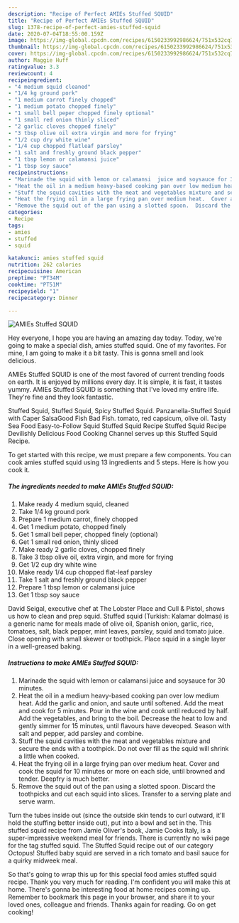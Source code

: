 ```yaml
---
description: "Recipe of Perfect AMIEs Stuffed SQUID"
title: "Recipe of Perfect AMIEs Stuffed SQUID"
slug: 1378-recipe-of-perfect-amies-stuffed-squid
date: 2020-07-04T18:55:00.159Z
image: https://img-global.cpcdn.com/recipes/6150233992986624/751x532cq70/amies-stuffed-squid-recipe-main-photo.jpg
thumbnail: https://img-global.cpcdn.com/recipes/6150233992986624/751x532cq70/amies-stuffed-squid-recipe-main-photo.jpg
cover: https://img-global.cpcdn.com/recipes/6150233992986624/751x532cq70/amies-stuffed-squid-recipe-main-photo.jpg
author: Maggie Huff
ratingvalue: 3.3
reviewcount: 4
recipeingredient:
- "4 medium squid cleaned"
- "1/4 kg ground pork"
- "1 medium carrot finely chopped"
- "1 medium potato chopped finely"
- "1 small bell peper chopped finely optional"
- "1 small red onion thinly sliced"
- "2 garlic cloves chopped finely"
- "3 tbsp olive oil extra virgin and more for frying"
- "1/2 cup dry white wine"
- "1/4 cup chopped flatleaf parsley"
- "1 salt and freshly ground black pepper"
- "1 tbsp lemon or calamansi juice"
- "1 tbsp soy sauce"
recipeinstructions:
- "Marinade the squid with lemon or calamansi  juice and soysauce for 30 minutes."
- "Heat the oil in a medium heavy-based cooking pan over low medium heat.  Add the garlic and onion, and saute until softened.  Add the meat and cook for 5 minutes.  Pour in the wine and cook until reduced by half.  Add the vegetables, and bring to the boil.  Decrease the heat to low and gently simmer for 15 minutes, until flavours have deveoped.  Season with salt and pepper, add parsley and combine."
- "Stuff the squid cavities with the meat and vegetables mixture and secure the ends with a toothpick.  Do not over fill as the squid will shrink a little when cooked."
- "Heat the frying oil in a large frying pan over medium heat.  Cover and cook the squid for 10 minutes or more on each side, until browned and tender.  Deepfry is much better."
- "Remove the squid out of the pan using a slotted spoon.  Discard the toothpicks and cut each squid into slices. Transfer to a serving plate and serve warm."
categories:
- Recipe
tags:
- amies
- stuffed
- squid

katakunci: amies stuffed squid 
nutrition: 262 calories
recipecuisine: American
preptime: "PT34M"
cooktime: "PT51M"
recipeyield: "1"
recipecategory: Dinner

---
```



![AMIEs Stuffed SQUID](https://img-global.cpcdn.com/recipes/6150233992986624/751x532cq70/amies-stuffed-squid-recipe-main-photo.jpg)

Hey everyone, I hope you are having an amazing day today. Today, we're going to make a special dish, amies stuffed squid. One of my favorites. For mine, I am going to make it a bit tasty. This is gonna smell and look delicious.

AMIEs Stuffed SQUID is one of the most favored of current trending foods on earth. It is enjoyed by millions every day. It is simple, it is fast, it tastes yummy. AMIEs Stuffed SQUID is something that I've loved my entire life. They're fine and they look fantastic.

Stuffed Squid, Stuffed Squid, Spicy Stuffed Squid. Panzanella-Stuffed Squid with Caper SalsaGood Fish Bad Fish. tomato, red capsicum, olive oil. Tasty Sea Food Easy-to-Follow Squid Stuffed Squid Recipe Stuffed Squid Recipe Devilishly Delicious Food Cooking Channel serves up this Stuffed Squid Recipe.


To get started with this recipe, we must prepare a few components. You can cook amies stuffed squid using 13 ingredients and 5 steps. Here is how you cook it.

<!--inarticleads1-->

##### The ingredients needed to make AMIEs Stuffed SQUID:

1. Make ready 4 medium squid, cleaned
1. Take 1/4 kg ground pork
1. Prepare 1 medium carrot, finely chopped
1. Get 1 medium potato, chopped finely
1. Get 1 small bell peper, chopped finely (optional)
1. Get 1 small red onion, thinly sliced
1. Make ready 2 garlic cloves, chopped finely
1. Take 3 tbsp olive oil, extra virgin, and more for frying
1. Get 1/2 cup dry white wine
1. Make ready 1/4 cup chopped flat-leaf parsley
1. Take 1 salt and freshly ground black pepper
1. Prepare 1 tbsp lemon or calamansi juice
1. Get 1 tbsp soy sauce


David Seigal, executive chef at The Lobster Place and Cull &amp; Pistol, shows us how to clean and prep squid. Stuffed squid (Turkish: Kalamar dolması) is a generic name for meals made of olive oil, Spanish onion, garlic, rice, tomatoes, salt, black pepper, mint leaves, parsley, squid and tomato juice. Close opening with small skewer or toothpick. Place squid in a single layer in a well-greased baking. 

<!--inarticleads2-->

##### Instructions to make AMIEs Stuffed SQUID:

1. Marinade the squid with lemon or calamansi  juice and soysauce for 30 minutes.
1. Heat the oil in a medium heavy-based cooking pan over low medium heat.  Add the garlic and onion, and saute until softened.  Add the meat and cook for 5 minutes.  Pour in the wine and cook until reduced by half.  Add the vegetables, and bring to the boil.  Decrease the heat to low and gently simmer for 15 minutes, until flavours have deveoped.  Season with salt and pepper, add parsley and combine.
1. Stuff the squid cavities with the meat and vegetables mixture and secure the ends with a toothpick.  Do not over fill as the squid will shrink a little when cooked.
1. Heat the frying oil in a large frying pan over medium heat.  Cover and cook the squid for 10 minutes or more on each side, until browned and tender.  Deepfry is much better.
1. Remove the squid out of the pan using a slotted spoon.  Discard the toothpicks and cut each squid into slices. Transfer to a serving plate and serve warm.


Turn the tubes inside out (since the outside skin tends to curl outward, it&#39;ll hold the stuffing better inside out), put into a bowl and set in the. This stuffed squid recipe from Jamie Oliver&#39;s book, Jamie Cooks Italy, is a super-impressive weekend meal for friends. There is currently no wiki page for the tag stuffed squid. The Stuffed Squid recipe out of our category Octopus! Stuffed baby squid are served in a rich tomato and basil sauce for a quirky midweek meal. 

So that's going to wrap this up for this special food amies stuffed squid recipe. Thank you very much for reading. I'm confident you will make this at home. There's gonna be interesting food at home recipes coming up. Remember to bookmark this page in your browser, and share it to your loved ones, colleague and friends. Thanks again for reading. Go on get cooking!
